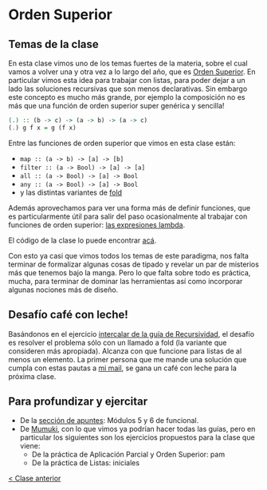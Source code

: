 # Orden Superior

## Temas de la clase

En esta clase vimos uno de los temas fuertes de la materia, sobre el cual vamos a volver una y otra vez a lo largo del año, que es [Orden Superior](http://wiki.uqbar.org/wiki/articles/orden-superior.html). En particular vimos esta idea para trabajar con listas, para poder dejar a un lado las soluciones recursivas que son menos declarativas. Sin embargo este concepto es mucho más grande, por ejemplo la composición no es más que una función de orden superior super genérica y sencilla!

```Haskell
(.) :: (b -> c) -> (a -> b) -> (a -> c)
(.) g f x = g (f x)
```

Entre las funciones de orden superior que vimos en esta clase están:
- `map :: (a -> b) -> [a] -> [b]`
- `filter :: (a -> Bool) -> [a] -> [a]`
- `all :: (a -> Bool) -> [a] -> Bool`
- `any :: (a -> Bool) -> [a] -> Bool`
- y las distintas variantes de [fold](http://wiki.uqbar.org/wiki/articles/fold.html)

Además aprovechamos para ver una forma más de definir funciones, que es particularmente útil para salir del paso ocasionalmente al trabajar con funciones de orden superior: [las expresiones lambda](http://wiki.uqbar.org/wiki/articles/expresiones-lambda.html).

El código de la clase lo puede encontrar [acá](https://github.com/pdep-mit/ejemplos-de-clase-haskell/blob/master/clase4.hs).

Con esto ya casi que vimos todos los temas de este paradigma, nos falta terminar de formalizar algunas cosas de tipado y revelar un par de misterios más que tenemos bajo la manga. Pero lo que falta sobre todo es práctica, mucha, para terminar de dominar las herramientas así como incorporar algunas nociones más de diseño.

## Desafío café con leche!

Basándonos en el ejercicio [intercalar de la guía de Recursividad](https://mumuki.io/exercises/1914-programacion-funcional-practica-recursividad-intercalar), el desafío es resolver el problema sólo con un llamado a fold (la variante que consideren más apropiada). Alcanza con que funcione para listas de al menos un elemento. La primer persona que me mande una solución que cumpla con estas pautas a [mi mail](mailto:mmatos87@gmail.com), se gana un café con leche para la próxima clase.

## Para profundizar y ejercitar

- De la [sección de apuntes](http://www.pdep.com.ar/material/apuntes): Módulos 5 y 6 de funcional.
- De [Mumuki](https://mumuki.io/chapters/82-programacion-funcional), con lo que vimos ya podrían hacer todas las guías, pero en particular los siguientes son los ejercicios propuestos para la clase que viene:
  - De la práctica de Aplicación Parcial y Orden Superior: pam
  - De la práctica de Listas: iniciales

[< Clase anterior](https://github.com/pdep-mit/bitacora-de-clase/blob/master/clase-05.md)
